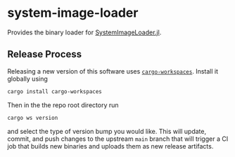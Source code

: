 # system-image-loader

Provides the binary loader for [SystemImageLoader.jl](https://github.com/MichaelHatherly/SystemImageLoader.jl).

## Release Process

Releasing a new version of this software uses [`cargo-workspaces`](https://github.com/pksunkara/cargo-workspaces). Install it globally using

```sh
cargo install cargo-workspaces
```

Then in the the repo root directory run

```sh
cargo ws version
```

and select the type of version bump you would like. This will update, commit, and push changes to the upstream `main` branch that will trigger a CI job that builds new binaries and uploads them as new release artifacts.
